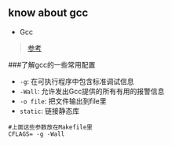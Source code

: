 ## know about gcc
 - Gcc


 > [参考](http://blog.chinaunix.net/uid-20672257-id-3408132.html)


###了解gcc的一些常用配置

 - `-g`: 在可执行程序中包含标准调试信息
 - `-Wall`: 允许发出Gcc提供的所有有用的报警信息
 - `-o file`: 把文件输出到file里
 - `static`: 链接静态库

```
#上面这些参数放在Makefile里
CFLAGS= -g -Wall
```



